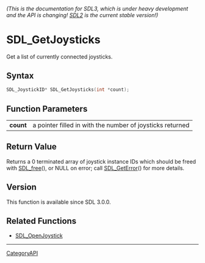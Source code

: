 ###### (This is the documentation for SDL3, which is under heavy development and the API is changing! [SDL2](https://wiki.libsdl.org/SDL2/) is the current stable version!)
# SDL_GetJoysticks

Get a list of currently connected joysticks.

## Syntax

```c
SDL_JoystickID* SDL_GetJoysticks(int *count);

```

## Function Parameters

|               |                                                           |
| ------------- | --------------------------------------------------------- |
| **count**     | a pointer filled in with the number of joysticks returned |

## Return Value

Returns a 0 terminated array of joystick instance IDs which should be freed
with [SDL_free](SDL_free.md)(), or NULL on error; call
[SDL_GetError](SDL_GetError.md)() for more details.

## Version

This function is available since SDL 3.0.0.

## Related Functions

* [SDL_OpenJoystick](SDL_OpenJoystick.md)

----
[CategoryAPI](CategoryAPI.md)
